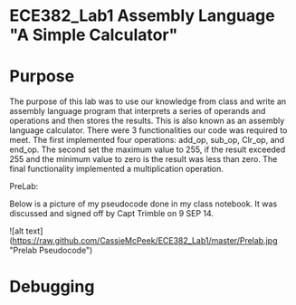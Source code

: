 ECE382_Lab1 Assembly Language "A Simple Calculator"
===========
# Purpose
  The purpose of this lab was to use our knowledge from class and write an assembly language program that interprets a series of operands and operations and then stores the results. This is also known as an assembly language calculator. There were 3 functionalities our code was required to meet. The first implemented four operations: add_op, sub_op, Clr_op, and end_op. The second set the maximum value to 255, if the result exceeded 255 and the minimum value to zero is the result was less than zero. The final functionality implemented a multiplication operation. 


PreLab:

Below is a picture of my pseudocode done in my class notebook. It was discussed and signed off by Capt Trimble on 9 SEP 14. 

![alt text] (https://raw.github.com/CassieMcPeek/ECE382_Lab1/master/Prelab.jpg "Prelab Pseudocode")


# Debugging

  
